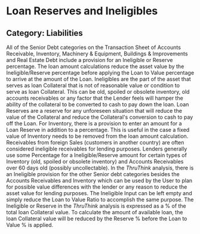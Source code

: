 # Loan Reserves and Ineligibles
## Category: Liabilities
All of the Senior Debt categories on the Transaction Sheet of Accounts Receivable, Inventory, Machinery & Equipment, Buildings & Improvements and Real Estate Debt include a provision for an Ineligible or Reserve percentage. The loan amount calculations reduce the asset value by the Ineligible/Reserve percentage before applying the Loan to Value percentage to arrive at the amount of the Loan.
Ineligibles are the part of the asset that serves as loan Collateral that is not of reasonable value or condition to serve as loan Collateral. This can be old, spoiled or obsolete inventory, old accounts receivables or any factor that the Lender feels will hamper the ability of the collateral to be converted to cash to pay down the loan.
Loan Reserves are a reserve for any unforeseen situation that will reduce the value of the Collateral and reduce the Collateral's conversion to cash to pay off the Loan.
For Inventory, there is a provision to enter an amount for a Loan Reserve in addition to a percentage. This is useful in the case a fixed value of Inventory needs to be removed from the loan amount calculation.
Receivables from foreign Sales (customers in another country) are often considered ineligible receivables for lending purposes.
Lenders generally use some Percentage for a Ineligible/Reserve amount for certain types of Inventory (old, spoiled or obsolete inventory) and Accounts Receivables over 60 days old (possibly uncollectable).
In the *ThruThink* analysis, there is an Ineligible provision for the other Senior debt categories besides the Accounts Receivables and Inventory which can be used by the User to plan for possible value differences with the lender or any reason to reduce the asset value for lending purposes. The Ineligible Input can be left empty and simply reduce the Loan to Value Ratio to accomplish the same purpose.
The Ineligible or Reserve in the *ThruThink* analysis is expressed as a % of the total loan Collateral value. To calculate the amount of available loan, the loan Collateral value will be reduced by the Reserve % before the Loan to Value % is applied.
